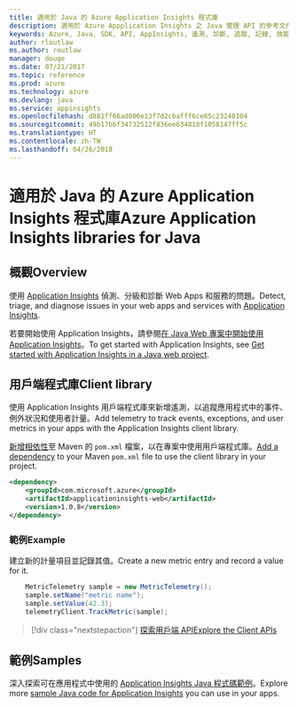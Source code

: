 ```yaml
---
title: 適用於 Java 的 Azure Application Insights 程式庫
description: 適用於 Azure Appplication Insights 之 Java 管理 API 的參考文件
keywords: Azure, Java, SDK, API, AppInsights, 遙測, 診斷, 追蹤, 記錄, 效能
author: rloutlaw
ms.author: routlaw
manager: douge
ms.date: 07/21/2017
ms.topic: reference
ms.prod: azure
ms.technology: azure
ms.devlang: java
ms.service: appinsights
ms.openlocfilehash: d881ff66ad806e13f7d2cbafff6ce85c23240304
ms.sourcegitcommit: 49b17bbf34732512f836ee634818f1058147ff5c
ms.translationtype: HT
ms.contentlocale: zh-TW
ms.lasthandoff: 04/26/2018
---
```

# <a name="azure-application-insights-libraries-for-java"></a><span data-ttu-id="282ca-104">適用於 Java 的 Azure Application Insights 程式庫</span><span class="sxs-lookup"><span data-stu-id="282ca-104">Azure Application Insights libraries for Java</span></span>

## <a name="overview"></a><span data-ttu-id="282ca-105">概觀</span><span class="sxs-lookup"><span data-stu-id="282ca-105">Overview</span></span>

<span data-ttu-id="282ca-106">使用 [Application Insights](/azure/application-insights/app-insights-overview) 偵測、分級和診斷 Web Apps 和服務的問題。</span><span class="sxs-lookup"><span data-stu-id="282ca-106">Detect, triage, and diagnose issues in your web apps and services with [Application Insights](/azure/application-insights/app-insights-overview).</span></span>

<span data-ttu-id="282ca-107">若要開始使用 Application Insights，請參閱[在 Java Web 專案中開始使用 Application Insights](/azure/application-insights/app-insights-java-get-started)。</span><span class="sxs-lookup"><span data-stu-id="282ca-107">To get started with Application Insights, see [Get started with Application Insights in a Java web project](/azure/application-insights/app-insights-java-get-started).</span></span>

## <a name="client-library"></a><span data-ttu-id="282ca-108">用戶端程式庫</span><span class="sxs-lookup"><span data-stu-id="282ca-108">Client library</span></span>

<span data-ttu-id="282ca-109">使用 Application Insights 用戶端程式庫來新增遙測，以追蹤應用程式中的事件、例外狀況和使用者計量。</span><span class="sxs-lookup"><span data-stu-id="282ca-109">Add telemetry to track events, exceptions, and user metrics in your apps with the Application Insights client library.</span></span>

<span data-ttu-id="282ca-110">[新增相依性](https://maven.apache.org/guides/getting-started/index.html#How_do_I_use_external_dependencies)至 Maven 的 `pom.xml` 檔案，以在專案中使用用戶端程式庫。</span><span class="sxs-lookup"><span data-stu-id="282ca-110">[Add a dependency](https://maven.apache.org/guides/getting-started/index.html#How_do_I_use_external_dependencies) to your Maven `pom.xml` file to use the client library in your project.</span></span>

```XML
<dependency>
    <groupId>com.microsoft.azure</groupId>
    <artifactId>applicationinsights-web</artifactId>   
    <version>1.0.8</version>
</dependency>
```   

### <a name="example"></a><span data-ttu-id="282ca-111">範例</span><span class="sxs-lookup"><span data-stu-id="282ca-111">Example</span></span>

<span data-ttu-id="282ca-112">建立新的計量項目並記錄其值。</span><span class="sxs-lookup"><span data-stu-id="282ca-112">Create a new metric entry and record a value for it.</span></span>

```java
    MetricTelemetry sample = new MetricTelemetry();
    sample.setName("metric name");
    sample.setValue(42.3);
    telemetryClient.TrackMetric(sample);
```

> [!div class="nextstepaction"]
> [<span data-ttu-id="282ca-113">探索用戶端 API</span><span class="sxs-lookup"><span data-stu-id="282ca-113">Explore the Client APIs</span></span>](/java/api/overview/azure/appinsights/client)

## <a name="samples"></a><span data-ttu-id="282ca-114">範例</span><span class="sxs-lookup"><span data-stu-id="282ca-114">Samples</span></span>

<span data-ttu-id="282ca-115">深入探索可在應用程式中使用的 [Application Insights Java 程式碼範例](https://azure.microsoft.com/en-us/resources/samples/?term=insights&platform=java)。</span><span class="sxs-lookup"><span data-stu-id="282ca-115">Explore more [sample Java code for Application Insights](https://azure.microsoft.com/en-us/resources/samples/?term=insights&platform=java) you can use in your apps.</span></span>
